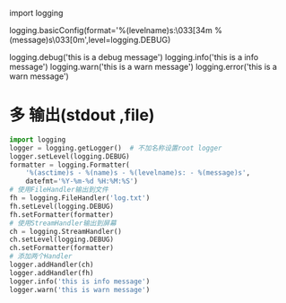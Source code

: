 import logging


logging.basicConfig(format='%(levelname)s:\033[34m %(message)s\033[0m',level=logging.DEBUG)

logging.debug('this is a debug message')
logging.info('this is a info message')
logging.warn('this is a warn message')
logging.error('this is a warn message')


# 多 输出(stdout ,file)
```python
import logging
logger = logging.getLogger()  # 不加名称设置root logger
logger.setLevel(logging.DEBUG)
formatter = logging.Formatter(
    '%(asctime)s - %(name)s - %(levelname)s: - %(message)s',
    datefmt='%Y-%m-%d %H:%M:%S')
# 使用FileHandler输出到文件
fh = logging.FileHandler('log.txt')
fh.setLevel(logging.DEBUG)
fh.setFormatter(formatter)
# 使用StreamHandler输出到屏幕
ch = logging.StreamHandler()
ch.setLevel(logging.DEBUG)
ch.setFormatter(formatter)
# 添加两个Handler
logger.addHandler(ch)
logger.addHandler(fh)
logger.info('this is info message')
logger.warn('this is warn message')
```